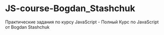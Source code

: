 # JS-course-Bogdan_Stashchuk
Практические задания по курсу JavaScript - Полный Курс по JavaScript от Bogdan Stashchuk
